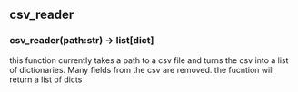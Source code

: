 ## csv_reader

### csv_reader(path:str) -> list[dict]

this function currently takes a path to a csv file and turns the csv into a list of dictionaries. Many fields from the csv are removed. the fucntion will return a list of dicts